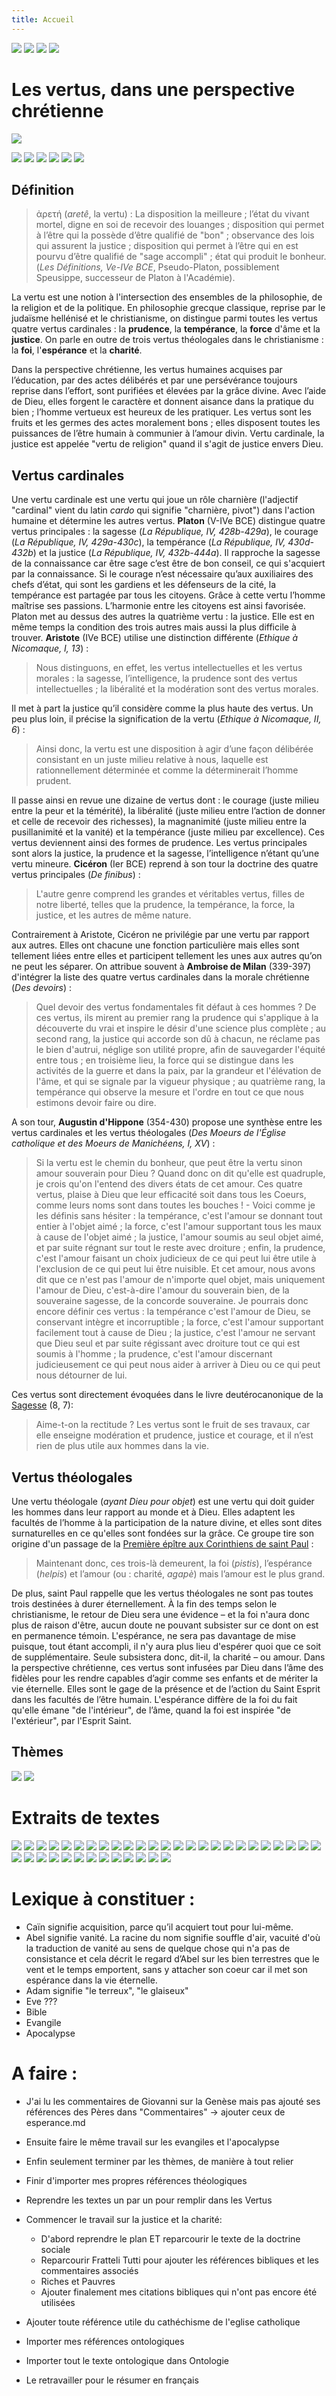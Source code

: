 ```yaml
---
title: Accueil
---
```


[<img src="/images/accueil.png">](/)
[<img src="/images/ancientestament.png">](/pages/ancientestament.html)
[<img src="/images/deuterocanoniques.png">](/pages/deuterocanoniques.html)
[<img src="/images/nouveautestament.png">](/pages/nouveautestament.html)

# Les vertus, dans une perspective chrétienne

[<img src="/images/justice_raphael.png">](/pages/justice.html)

[<img src="/images/force_raphael.png">](/pages/force.html)
[<img src="/images/charite_raphael.png">](/pages/charite.html)
[<img src="/images/prudence_raphael.png">](/pages/prudence.html)
[<img src="/images/esperance_raphael.png">](/pages/esperance.html)
[<img src="/images/temperance_raphael.png">](/pages/temperance.html)
[<img src="/images/foi_raphael.png">](/pages/foi.html)


## Définition
>ἀρετή (*aretê*, la vertu) : La disposition la meilleure ; l’état du vivant mortel, digne en soi de recevoir des louanges ; disposition qui permet à l’être qui la possède d’être qualifié de "bon" ; observance des lois qui assurent la justice ; disposition qui permet à l’être qui en est pourvu d’être qualifié de "sage accompli" ; état qui produit le bonheur. (*Les Définitions, Ve-IVe BCE*, Pseudo-Platon, possiblement Speusippe, successeur de Platon à l'Académie).

La vertu est une notion à l'intersection des ensembles de la philosophie, de la religion et de la politique. En philosophie grecque classique, reprise par le judaïsme hellénisé et le christianisme, on distingue parmi toutes les vertus quatre vertus cardinales : la **prudence**, la **tempérance**, la **force** d'âme et la **justice**. On parle en outre de trois vertus théologales dans le christianisme : la **foi**, l'**espérance** et la **charité**.

Dans la perspective chrétienne, les vertus humaines acquises par l’éducation, par des actes délibérés et par une persévérance toujours reprise dans l’effort, sont purifiées et élevées par la grâce divine. Avec l’aide de Dieu, elles forgent le caractère et donnent aisance dans la pratique du bien ; l’homme vertueux est heureux de les pratiquer. Les vertus sont les fruits et les germes des actes moralement bons ; elles disposent toutes les puissances de l’être humain à communier à l’amour divin. Vertu cardinale, la justice est appelée "vertu de religion" quand il s'agit de justice envers Dieu.

## Vertus cardinales
Une vertu cardinale est une vertu qui joue un rôle charnière (l'adjectif "cardinal" vient du latin *cardo* qui signifie "charnière, pivot") dans l'action humaine et détermine les autres vertus. **Platon** (V-IVe BCE) distingue quatre vertus principales : la sagesse (*La République, IV, 428b-429a*), le courage (*La République, IV, 429a-430c*), la tempérance (*La République, IV, 430d-432b*) et la justice (*La République, IV, 432b-444a*). Il rapproche la sagesse de la connaissance car être sage c’est être de bon conseil, ce qui s'acquiert par la connaissance. Si le courage n’est nécessaire qu’aux auxiliaires des chefs d’état, qui sont les gardiens et les défenseurs de la cité, la tempérance est partagée par tous les citoyens. Grâce à cette vertu l’homme maîtrise ses passions. L’harmonie entre les citoyens est ainsi favorisée. Platon met au dessus des autres la quatrième vertu : la justice. Elle est en même temps la condition des trois autres mais aussi la plus difficile à trouver. **Aristote** (IVe BCE) utilise une distinction différente (*Ethique à Nicomaque, I, 13*) :

>Nous distinguons, en effet, les vertus intellectuelles et les vertus morales : la sagesse, l’intelligence, la prudence sont des vertus intellectuelles ; la libéralité et la modération sont des vertus morales.

Il met à part la justice qu’il considère comme la plus haute des vertus. Un peu plus loin, il précise la signification de la vertu (*Ethique à Nicomaque, II, 6*) :

>Ainsi donc, la vertu est une disposition à agir d’une façon délibérée consistant en un juste milieu relative à nous, laquelle est rationnellement déterminée et comme la déterminerait l’homme prudent.

Il passe ainsi en revue une dizaine de vertus dont : le courage (juste milieu entre la peur et la témérité), la libéralité (juste milieu entre l’action de donner et celle de recevoir des richesses), la magnanimité (juste milieu entre la pusillanimité et la vanité) et la tempérance (juste milieu par excellence). Ces vertus deviennent ainsi des formes de prudence. Les vertus principales sont alors la justice, la prudence et la sagesse, l’intelligence n’étant qu’une vertu mineure. **Cicéron** (Ier BCE) reprend à son tour la doctrine des quatre vertus principales (*De finibus*) :

>L'autre genre comprend les grandes et véritables vertus, filles de notre liberté, telles que la prudence, la tempérance, la force, la justice, et les autres de même nature.

Contrairement à Aristote, Cicéron ne privilégie par une vertu par rapport aux autres. Elles ont chacune une fonction particulière mais elles sont tellement liées entre elles et participent tellement les unes aux autres qu’on ne peut les séparer. On attribue souvent à **Ambroise de Milan** (339-397) d'intégrer la liste des quatre vertus cardinales dans la morale chrétienne (*Des devoirs*) :

>Quel devoir des vertus fondamentales fit défaut à ces hommes ? De ces vertus, ils mirent au premier rang la prudence qui s'applique à la découverte du vrai et inspire le désir d'une science plus complète ; au second rang, la justice qui accorde son dû à chacun, ne réclame pas le bien d'autrui, néglige son utilité propre, afin de sauvegarder l'équité entre tous ; en troisième lieu, la force qui se distingue dans les activités de la guerre et dans la paix, par la grandeur et l'élévation de l'âme, et qui se signale par la vigueur physique ; au quatrième rang, la tempérance qui observe la mesure et l'ordre en tout ce que nous estimons devoir faire ou dire.

A son tour, **Augustin d'Hippone** (354-430) propose une synthèse entre les vertus cardinales et les vertus théologales (*Des Moeurs de l'Église catholique et des Moeurs de Manichéens, I, XV*) :
>Si la vertu est le chemin du bonheur, que peut être la vertu sinon amour souverain pour Dieu ? Quand donc on dit qu'elle est quadruple, je crois qu'on l'entend des divers états de cet amour. Ces quatre vertus, plaise à Dieu que leur efficacité soit dans tous les Coeurs, comme leurs noms sont dans toutes les bouches ! - Voici comme je les définis sans hésiter : la tempérance, c'est l'amour se donnant tout entier à l'objet aimé ; la force, c'est l'amour supportant tous les maux à cause de l'objet aimé ; la justice, l'amour soumis au seul objet aimé, et par suite régnant sur tout le reste avec droiture ; enfin, la prudence, c'est l'amour faisant un choix judicieux de ce qui peut lui être utile à l'exclusion de ce qui peut lui être nuisible. Et cet amour, nous avons dit que ce n'est pas l'amour de n'importe quel objet, mais uniquement l'amour de Dieu, c'est-à-dire l'amour du souverain bien, de la souveraine sagesse, de la concorde souveraine. Je pourrais donc encore définir ces vertus : la tempérance c'est l'amour de Dieu, se conservant intègre et incorruptible ; la force, c'est l'amour supportant facilement tout à cause de Dieu ; la justice, c'est l'amour ne servant que Dieu seul et par suite régissant avec droiture tout ce qui est soumis à l'homme ; la prudence, c'est l'amour discernant judicieusement ce qui peut nous aider à arriver à Dieu ou ce qui peut nous détourner de lui.

Ces vertus sont directement évoquées dans le livre deutérocanonique de la [Sagesse](/pages/deuterocanoniques.html#sagesse-8-2-16) (8, 7):

>Aime-t-on la rectitude ? Les vertus sont le fruit de ses travaux, car elle enseigne modération et prudence, justice et courage, et il n’est rien de plus utile aux hommes dans la vie.


## Vertus théologales
Une vertu théologale (*ayant Dieu pour objet*) est une vertu qui doit guider les hommes dans leur rapport au monde et à Dieu. Elles adaptent les facultés de l’homme à la participation de la nature divine, et elles sont dites surnaturelles en ce qu'elles sont fondées sur la grâce. Ce groupe tire son origine d'un passage de la [Première épître aux Corinthiens de saint Paul](/pages/nouveautestament.html#1corinthiens-13-1-1) :

> Maintenant donc, ces trois-là demeurent, la foi (*pistis*), l’espérance (*helpis*) et l’amour (ou : charité, *agapè*) mais l’amour est le plus grand.

De plus, saint Paul rappelle que les vertus théologales ne sont pas toutes trois destinées à durer éternellement. À la fin des temps selon le christianisme, le retour de Dieu sera une évidence – et la foi n'aura donc plus de raison d'être, aucun doute ne pouvant subsister sur ce dont on est en permanence témoin. L'espérance, ne sera pas davantage de mise puisque, tout étant accompli, il n'y aura plus lieu d'espérer quoi que ce soit de supplémentaire. Seule subsistera donc, dit-il, la charité – ou amour. Dans la perspective chrétienne, ces vertus sont infusées par Dieu dans l’âme des fidèles pour les rendre capables d’agir comme ses enfants et de mériter la vie éternelle. Elles sont le gage de la présence et de l’action du Saint Esprit dans les facultés de l’être humain. L'espérance diffère de la foi du fait qu'elle émane "de l'intérieur", de l’âme, quand la foi est inspirée "de l'extérieur", par l'Esprit Saint.


## Thèmes
[<img src="/images/spiritualite.png">](/pages/spiritualite.html) [<img src="/images/histoireduchristianisme.png">](/pages/histoireduchristianisme.html)


# Extraits de textes

[<img src="/images/aristote.png">](/references/aristote.md)
[<img src="/images/philondalexandrie.png">](/references/philondalexandrie.md)
[<img src="/images/origene.png">](/references/origene.md)
[<img src="/images/basiledecesaree.png">](/references/basiledecesaree.md)
[<img src="/images/macairedescete.png">](/references/macairedescete.md)
[<img src="/images/gregoiredenysse.png">](/references/gregoiredenysse.md)
[<img src="/images/ambroisedemilan.png">](/references/ambroisedemilan.md)
[<img src="/images/jeanchrysostome.png">](/references/jeanchrysostome.md)
[<img src="/images/augustindhippone.png">](/references/augustindhippone.md)
[<img src="/images/nopicture.png">](/references/basiledeseleucie.md)
[<img src="/images/symeonlenouveautheologien.png">](/references/symeonlenouveautheologien.md)
[<img src="/images/hildegardedebingen.png">](/references/hildegardedebingen.md)
[<img src="/images/francoisdassise.png">](/references/francoisdassise.md)
[<img src="/images/bonaventuredebagnoregio.png">](/references/bonaventuredebagnoregio.md)
[<img src="/images/eckhartdehochheim.png">](/references/eckhartdehochheim.md)
[<img src="/images/henrisuso.png">](/references/henrisuso.md)
[<img src="/images/jeantauler.png">](/references/jeantauler.md)
[<img src="/images/catherinedesienne.png">](/references/catherinedesienne.md)
[<img src="/images/itshaqabravanel.png">](/references/itshaqabravanel.md)
[<img src="/images/lanspergius.png">](/references/lanspergius.md)
[<img src="/images/theresedavila.png">](/references/theresedavila.md)
[<img src="/images/jeandelacroix.png">](/references/jeandelacroix.md)
[<img src="/images/angelussilesius.png">](/references/angelussilesius.md)
[<img src="/images/louismariegrigniondemontfort.png">](/references/louismariegrigniondemontfort.md)
[<img src="/images/ambroisegardeil.png">](/references/ambroisegardeil.md)
[<img src="/images/reneguenon.png">](/references/reneguenon.md)
[<img src="/images/alaindanielou.png">](/references/alaindanielou.md)
[<img src="/images/frithjofschuon.png">](/references/frithjofschuon.md)
[<img src="/images/nopicture.png">](/references/henrydumery.md)
[<img src="/images/francoischenique.png">](/references/francoischenique.md)
[<img src="/images/jeanborella.png">](/references/jeanborella.md)
[<img src="/images/philippesellier.png">](/references/philippesellier.md)
[<img src="/images/papefrancois.png">](/references/papefrancois.md)
[<img src="/images/danielmaurin.png">](/references/danielmaurin.md)
[<img src="/images/alaindelibera.png">](/references/alaindelibera.md)
[<img src="/images/jeanyvesleloup.png">](/references/jeanyvesleloup.md)
[<img src="/images/peterharvey.png">](/references/peterharvey.md)
[<img src="/images/giovannipolito.png">](/references/giovannipolito.md)






# Lexique à constituer :
- Caïn signifie acquisition, parce qu’il acquiert tout pour lui-même.
- Abel signifie vanité. La racine du nom signifie souffle d'air, vacuité d'où la traduction de vanité au sens de quelque chose qui n'a pas de consistance et cela décrit le regard d’Abel sur les bien terrestres que le vent et le temps emportent, sans y attacher son coeur car il met son espérance dans la vie éternelle.
- Adam signifie "le terreux", "le glaiseux"
- Eve ???
- Bible
- Evangile
- Apocalypse

# A faire :
- J'ai lu les commentaires de Giovanni sur la Genèse mais pas ajouté ses références des Pères dans "Commentaires" -> ajouter ceux de esperance.md
- Ensuite faire le même travail sur les evangiles et l'apocalypse
- Enfin seulement terminer par les thèmes, de manière à tout relier

- Finir d'importer mes propres références théologiques
- Reprendre les textes un par un pour remplir dans les Vertus
- Commencer le travail sur la justice et la charité:
	- D'abord reprendre le plan ET reparcourir le texte de la doctrine sociale
	- Reparcourir Fratteli Tutti pour ajouter les références bibliques et les commentaires associés
	- Riches et Pauvres
	- Ajouter finalement mes citations bibliques qui n'ont pas encore été utilisées
- Ajouter toute référence utile du cathéchisme de l'eglise catholique

- Importer mes références ontologiques
- Importer tout le texte ontologique dans Ontologie
- Le retravailler pour le résumer en français